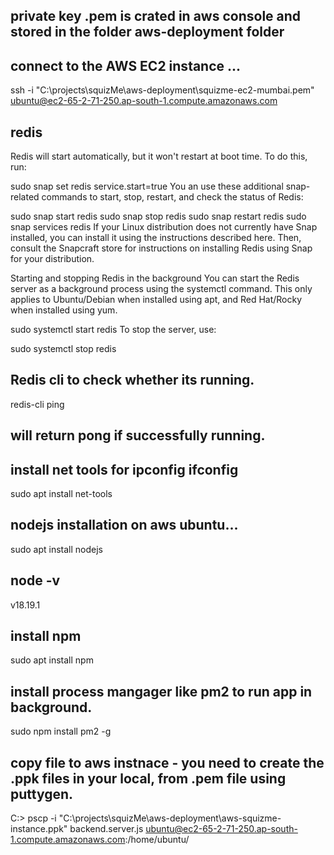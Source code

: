 
## private key .pem is crated in aws console and stored in the folder aws-deployment folder
## connect to the AWS EC2 instance ...
ssh -i "C:\projects\squizMe\aws-deployment\squizme-ec2-mumbai.pem" ubuntu@ec2-65-2-71-250.ap-south-1.compute.amazonaws.com


## redis
Redis will start automatically, but it won't restart at boot time. To do this, run:

sudo snap set redis service.start=true
You an use these additional snap-related commands to start, stop, restart, and check the status of Redis:

sudo snap start redis
sudo snap stop redis
sudo snap restart redis
sudo snap services redis
If your Linux distribution does not currently have Snap installed, you can install it using the instructions described here. Then, consult the Snapcraft store for instructions on installing Redis using Snap for your distribution.

Starting and stopping Redis in the background
You can start the Redis server as a background process using the systemctl command. This only applies to Ubuntu/Debian when installed using apt, and Red Hat/Rocky when installed using yum.

sudo systemctl start redis
To stop the server, use:

sudo systemctl stop redis

## Redis cli to check whether its running.
redis-cli ping 
## will return pong if successfully running.

## install net tools for ipconfig ifconfig
sudo apt install net-tools


## nodejs installation on aws ubuntu...
sudo apt install nodejs

## node -v
v18.19.1

## install npm
sudo apt install npm

## install process mangager like pm2 to run app in background.
sudo npm install pm2 -g

## copy file to aws instnace - you need to create the .ppk files in  your local, from .pem file using puttygen.

C:\> pscp -i "C:\projects\squizMe\aws-deployment\aws-squizme-instance.ppk" backend.server.js ubuntu@ec2-65-2-71-250.ap-south-1.compute.amazonaws.com:/home/ubuntu/



